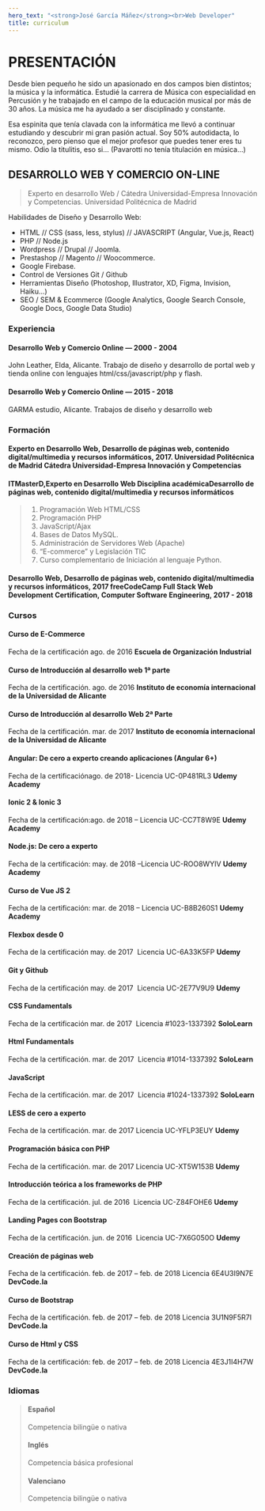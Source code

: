 ```yaml
---
hero_text: "<strong>José García Máñez</strong><br>Web Developer"
title: curriculum
---
```

<Hero :text="$page.frontmatter.hero_text" />

# PRESENTACIÓN

Desde bien pequeño he sido un apasionado en dos campos bien distintos; la música y la informática. Estudié la carrera de Música con especialidad en Percusión y he trabajado en el campo de la educación musical por más de 30 años. La música me ha ayudado a ser disciplinado y constante.

Esa espinita que tenía clavada con la informática me llevó a continuar estudiando y descubrir mi gran pasión actual. Soy 50% autodidacta, lo reconozco, pero pienso que el mejor profesor que puedes tener eres tu mismo. Odio la titulitis, eso si... (Pavarotti no tenía titulación en música...)

## DESARROLLO WEB Y COMERCIO ON-LINE

> Experto en desarrollo Web / Cátedra Universidad-Empresa Innovación y Competencias. Universidad Politécnica de Madrid

Habilidades de Diseño y Desarrollo Web:

- HTML // CSS (sass, less, stylus) // JAVASCRIPT (Angular, Vue.js, React)
- PHP // Node.js
- Wordpress // Drupal // Joomla.
- Prestashop // Magento // Woocommerce.
- Google Firebase.
- Control de Versiones Git / Github
- Herramientas Diseño (Photoshop, Illustrator, XD, Figma, Invision, Haiku...)
- SEO / SEM & Ecommerce (Google Analytics, Google Search Console, Google Docs, Google Data Studio)

### Experiencia

#### Desarrollo Web y Comercio Online — 2000 - 2004

John Leather, Elda, Alicante.
Trabajo de diseño y desarrollo de portal web y tienda online con lenguajes html/css/javascript/php y flash.

#### Desarrollo Web y Comercio Online — 2015 - 2018

GARMA estudio, Alicante.
Trabajos de diseño y desarrollo web

### Formación

#### Experto en Desarrollo Web, Desarrollo de páginas web, contenido digital/multimedia y recursos informáticos, 2017. Universidad Politécnica de Madrid Cátedra Universidad-Empresa Innovación y Competencias

#### ITMasterD,Experto en Desarrollo Web Disciplina académicaDesarrollo de páginas web, contenido digital/multimedia y recursos informáticos

> 1. Programación Web HTML/CSS
> 2. Programación PHP
> 3. JavaScript/Ajax
> 4. Bases de Datos MySQL.
> 5. Administración de Servidores Web (Apache)
> 6. “E-commerce” y Legislación TIC
> 7. Curso complementario de Iniciación al lenguaje Python.

#### Desarrollo Web, Desarrollo de páginas web, contenido digital/multimedia y recursos informáticos, 2017 freeCodeCamp Full Stack Web Development Certification, Computer Software Engineering, 2017 - 2018

### Cursos

#### Curso de E-Commerce

Fecha de la certificación ago. de 2016
**Escuela de Organización Industrial**

#### Curso de Introducción al desarrollo web 1ª parte

Fecha de la certificación. ago. de 2016 
**Instituto de economía internacional de la Universidad de Alicante**

#### Curso de Introducción al desarrollo Web 2ª Parte

Fecha de la certificación. mar. de 2017 
**Instituto de economía internacional de la Universidad de Alicante**

#### Angular: De cero a experto creando aplicaciones (Angular 6+)

Fecha de la certificaciónago. de 2018- Licencia UC-0P481RL3
**Udemy Academy**

#### Ionic 2 & Ionic 3

Fecha de la certificación:ago. de 2018 – Licencia UC-CC7T8W9E
**Udemy Academy**

#### Node.js: De cero a experto

Fecha de la certificación: may. de 2018 –Licencia UC-ROO8WYIV
**Udemy Academy**

#### Curso de Vue JS 2

Fecha de la certificación: mar. de 2018 – Licencia UC-B8B260S1
**Udemy Academy**

#### Flexbox desde 0

Fecha de la certificación
may. de 2017  Licencia UC-6A33K5FP
**Udemy**

#### Git y Github

Fecha de la certificación
may. de 2017  Licencia UC-2E77V9U9
**Udemy**

#### CSS Fundamentals

Fecha de la certificación
mar. de 2017  Licencia #1023-1337392
**SoloLearn**

#### Html Fundamentals

Fecha de la certificación. mar. de 2017  Licencia #1014-1337392
**SoloLearn**

#### JavaScript

Fecha de la certificación. mar. de 2017  Licencia #1024-1337392
**SoloLearn**

#### LESS de cero a experto

Fecha de la certificación. mar. de 2017 Licencia UC-YFLP3EUY
**Udemy**

#### Programación básica con PHP

Fecha de la certificación. mar. de 2017 Licencia UC-XT5W153B
**Udemy**

#### Introducción teórica a los frameworks de PHP

Fecha de la certificación. jul. de 2016  Licencia UC-Z84FOHE6
**Udemy**

#### Landing Pages con Bootstrap

Fecha de la certificación. jun. de 2016  Licencia UC-7X6G050O
**Udemy**

#### Creación de páginas web

Fecha de la certificación. feb. de 2017 – feb. de 2018 Licencia 6E4U3I9N7E
**DevCode.la**

#### Curso de Bootstrap

Fecha de la certificación. feb. de 2017 – feb. de 2018 Licencia 3U1N9F5R7I
**DevCode.la**

#### Curso de Html y CSS

Fecha de la certificación: feb. de 2017 – feb. de 2018 Licencia 4E3J1I4H7W
**DevCode.la**

### Idiomas

> #### Español
> Competencia bilingüe o nativa
> #### Inglés
> Competencia básica profesional
> #### Valenciano
> Competencia bilingüe o nativa